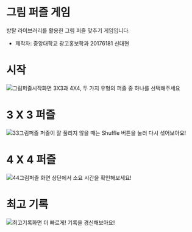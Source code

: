 # 그림 퍼즐 게임

방탈 라이브러리를 활용한 그림 퍼즐 맞추기 게임입니다.

- 제작자: 중앙대학교 광고홍보학과 20176181 신대현

# 시작
![그림퍼즐시작화면](https://user-images.githubusercontent.com/77092257/133408412-8640d5d6-d501-4e31-b6e9-da308d281a8a.png)
3X3과 4X4, 두 가지 유형의 퍼즐 중 하나를 선택해주세요

# 3 X 3 퍼즐
![33그림퍼즐](https://user-images.githubusercontent.com/77092257/134278319-f4096103-c5cb-40b9-978c-c65e9f26b5db.png)
퍼즐이 잘 풀리지 않을 때는 Shuffle 버튼을 눌러 다시 섞어보아요!

# 4 X 4 퍼즐
![44그림퍼즐](https://user-images.githubusercontent.com/77092257/134278329-3fffe635-6a0d-4e23-9611-4dbd7050ed0f.png)
화면 상단에서 소요 시간을 확인해보세요!

# 최고 기록
![최고기록화면](https://user-images.githubusercontent.com/77092257/134278573-c78e4111-cd48-428b-92e5-66f278016dec.png)
더 빠르게! 기록을 경신해보아요!

